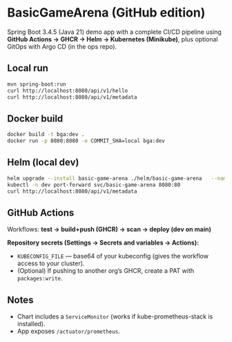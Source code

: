 # BasicGameArena (GitHub edition)

Spring Boot 3.4.5 (Java 21) demo app with a complete CI/CD pipeline using **GitHub Actions → GHCR → Helm → Kubernetes (Minikube)**, plus optional GitOps with Argo CD (in the ops repo).

## Local run
```bash
mvn spring-boot:run
curl http://localhost:8080/api/v1/hello
curl http://localhost:8080/api/v1/metadata
```

## Docker build
```bash
docker build -t bga:dev .
docker run -p 8080:8080 -e COMMIT_SHA=local bga:dev
```

## Helm (local dev)
```bash
helm upgrade --install basic-game-arena ./helm/basic-game-arena   --namespace dev --create-namespace   --set image.repository=ghcr.io/YOUR_GITHUB_USERNAME/basicgamearena-app   --set image.tag=latest   --set-string podAnnotations.app\.git\.commit=local
kubectl -n dev port-forward svc/basic-game-arena 8080:80
curl http://localhost:8080/api/v1/metadata
```

## GitHub Actions
Workflows: **test → build+push (GHCR) → scan → deploy (dev on main)**

**Repository secrets (Settings → Secrets and variables → Actions):**
- `KUBECONFIG_FILE` — base64 of your kubeconfig (gives the workflow access to your cluster).
- (Optional) If pushing to another org’s GHCR, create a PAT with `packages:write`.

## Notes
- Chart includes a `ServiceMonitor` (works if kube-prometheus-stack is installed).
- App exposes `/actuator/prometheus`.
